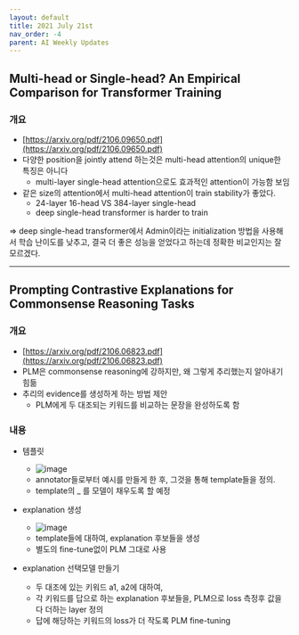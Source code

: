 ```yaml
---
layout: default
title: 2021 July 21st
nav_order: -4
parent: AI Weekly Updates
---
```


## Multi-head or Single-head? An Empirical Comparison for Transformer Training

### 개요
- [https://arxiv.org/pdf/2106.09650.pdf](https://arxiv.org/pdf/2106.09650.pdf)
- 다양한 position을 jointly attend 하는것은 multi-head attention의 unique한 특징은 아니다
    - multi-layer single-head attention으로도 효과적인 attention이 가능함 보임
- 같은 size의 attention에서 multi-head attention이 train stability가 좋았다.
    - 24-layer 16-head VS 384-layer single-head    
    - deep single-head transformer is harder to train

=> deep single-head transformer에서 Admin이라는 initialization 방법을 사용해서 학습 난이도를 낮추고, 결국 더 좋은 성능을 얻었다고 하는데 정확한 비교인지는 잘 모르겠다.

--------------------

## Prompting Contrastive Explanations for Commonsense Reasoning Tasks

### 개요
- [https://arxiv.org/pdf/2106.06823.pdf](https://arxiv.org/pdf/2106.06823.pdf)
- PLM은 commonsense reasoning에 강하지만, 왜 그렇게 추리했는지 알아내기 힘듦
- 추리의 evidence를 생성하게 하는 방법 제안
    - PLM에게 두 대조되는 키워드를 비교하는 문장을 완성하도록 함

### 내용
- 템플릿 
    - ![image](https://user-images.githubusercontent.com/6601619/124637515-cc735980-dec4-11eb-8796-dbf1dfea452b.png)
    - annotator들로부터 예시를 만들게 한 후, 그것을 통해 template들을 정의.
    - template의 _ 를 모델이 채우도록 할 예정

- explanation 생성
    - ![image](https://user-images.githubusercontent.com/6601619/124636363-6c2fe800-dec3-11eb-9f78-09341f5468f8.png)
    - template들에 대하여, explanation 후보들을 생성
    - 별도의 fine-tune없이 PLM 그대로 사용

- explanation 선택모델 만들기
    - 두 대조에 있는 키워드 a1, a2에 대하여, 
    - 각 키워드를 답으로 하는 explanation 후보들을, PLM으로 loss 측정후 값을 다 더하는 layer 정의
    - 답에 해당하는 키워드의 loss가 더 작도록 PLM fine-tuning
